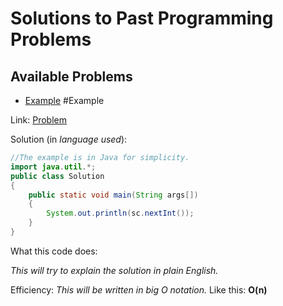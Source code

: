 # Solutions to Past Programming Problems
## Available Problems
- [Example](#Example)
#Example

Link: [Problem](codeforces.com)

Solution (in <i>language used</i>):
```java
//The example is in Java for simplicity.
import java.util.*;
public class Solution
{
    public static void main(String args[])
    {
        System.out.println(sc.nextInt());
    }
}
```
What this code does:

<i>This will try to explain the solution in plain English.</i>

Efficiency:
<i>This will be written in big O notation.</i> Like this: <b>O(n)</b>

  
